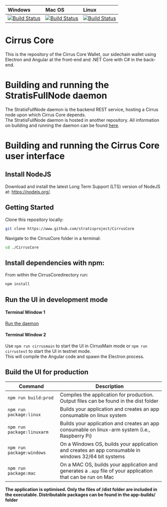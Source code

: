| Windows | Mac OS | Linux
| :---- | :------ | :---- |
| [![Build Status](https://dev.azure.com/StratisProject/StratisCore/_apis/build/status/Hosted%20Windows%20Container)](https://dev.azure.com/StratisProject/StratisCore/_build/latest?definitionId=16) | [![Build Status](https://dev.azure.com/StratisProject/StratisCore/_apis/build/status/Hosted%20macOS)](https://dev.azure.com/StratisProject/StratisCore/_build/latest?definitionId=18) | [![Build Status](https://dev.azure.com/StratisProject/StratisCore/_apis/build/status/Hosted%20Ubuntu%201604)](https://dev.azure.com/StratisProject/StratisCore/_build/latest?definitionId=17)

# Cirrus Core

This is the repository of the Cirrus Core Wallet, our sidechain wallet using Electron and Angular at the front-end and .NET Core with C# in the back-end.

# Building and running the StratisFullNode daemon

The StratisFullNode daemon is the backend REST service, hosting a Cirrus node upon which Cirrus Core depends.  
The StratisFullNode daemon is hosted in another repository. All information on building and running the daemon can be found [here](https://github.com/stratisproject/StratisFullNode/blob/master/Documentation/getting-started.md).

# Building and running the Cirrus Core user interface

## Install NodeJS

Download and install the latest Long Term Support (LTS) version of NodeJS at: https://nodejs.org/. 

## Getting Started

Clone this repository locally:

``` bash
git clone https://www.github.com/stratisproject/CirrusCore
```

Navigate to the CirrusCore folder in a terminal:
``` bash
cd ./CirrusCore
```

## Install dependencies with npm:

From within the CirrusCoredirectory run:

``` bash
npm install
```

## Run the UI in development mode

#### Terminal Window 1
[Run the daemon](https://github.com/stratisproject/StratisFullNode/blob/master/Documentation/getting-started.md)  

#### Terminal Window 2
Use `npm run cirrusmain` to start the UI in CirrusMain mode or `npm run cirrustest` to start the UI in testnet mode.  
This will compile the Angular code and spawn the Electron process.

## Build the UI for production

|Command|Description|
|--|--|
|`npm run build:prod`| Compiles the application for production. Output files can be found in the dist folder |
|`npm run package:linux`| Builds your application and creates an app consumable on linux system |
|`npm run package:linuxarm`| Builds your application and creates an app consumable on linux-arm system (i.e., Raspberry Pi) |
|`npm run package:windows`| On a Windows OS, builds your application and creates an app consumable in windows 32/64 bit systems |
|`npm run package:mac`|  On a MAC OS, builds your application and generates a `.app` file of your application that can be run on Mac |

**The application is optimised. Only the files of /dist folder are included in the executable. Distributable packages can be found in the app-builds/ folder**
